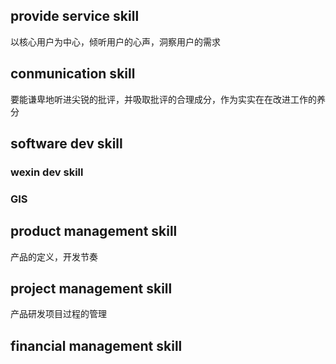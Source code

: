 ## provide service skill
以核心用户为中心，倾听用户的心声，洞察用户的需求
## conmunication skill
要能谦卑地听进尖锐的批评，并吸取批评的合理成分，作为实实在在改进工作的养分
## software dev skill
### wexin dev skill
### GIS

## product management skill
产品的定义，开发节奏
## project management skill
产品研发项目过程的管理
## financial management skill
